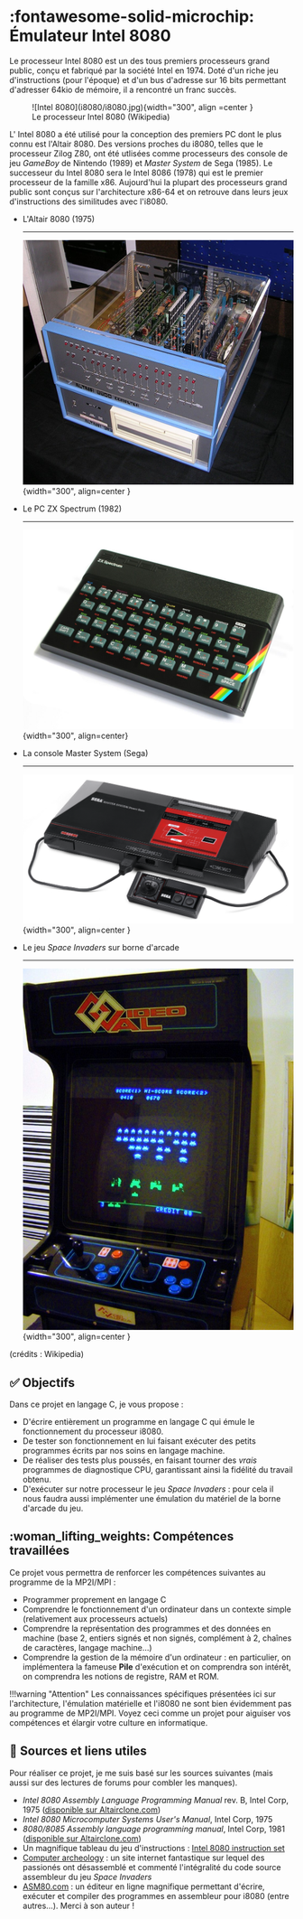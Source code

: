 # :fontawesome-solid-microchip: Émulateur Intel 8080

Le processeur Intel 8080 est un des tous premiers processeurs grand public, conçu et fabriqué par la société Intel en 1974. Doté d'un riche jeu d'instructions (pour l'époque) et d'un bus d'adresse sur 16 bits permettant d'adresser 64kio de mémoire, il a rencontré un franc succès.

<figure markdown="span">
![Intel 8080](i8080/i8080.jpg){width="300", align =center }
<figcaption> Le processeur Intel 8080 (Wikipedia) </figcaption>
</figure>

L' Intel 8080 a été utilisé pour la conception des premiers PC dont le plus connu est l'Altair 8080. Des versions proches du i8080, telles que le processeur Zilog Z80, ont été utlisées comme processeurs des console de jeu *GameBoy* de Nintendo (1989) et *Master System* de Sega (1985). Le successeur du Intel 8080 sera le Intel 8086 (1978) qui est le premier processeur de la famille x86. Aujourd'hui la plupart des processeurs grand public sont conçus sur l'architecture x86-64 et on retrouve dans leurs jeux d'instructions des similitudes avec l'i8080. 
<div class="grid cards" markdown>

-   L'Altair 8080 (1975)

    ---
    ![Intel 8080](i8080/altair.jpg){width="300", align=center }

-   Le PC ZX Spectrum (1982)

    ---
    ![ZX Spectrum](i8080/zxspectrum.jpg){width="300", align=center}

-   La console Master System (Sega)

    ---
    ![Master system](i8080/sega.png){width="300", align=center }

-   Le jeu *Space Invaders* sur borne d'arcade

    ---
    ![Space Invaders](i8080/si.jpg){width="300", align=center }


</div>
(crédits : Wikipedia)

## :white_check_mark: Objectifs

Dans ce projet en langage C, je vous propose :

- D'écrire entièrement un programme en langage C qui émule le fonctionnement du processeur i8080.
- De tester son fonctionnement en lui faisant exécuter des petits programmes écrits par nos soins en langage machine. 
- De réaliser des tests plus poussés, en faisant tourner des *vrais* programmes de diagnostique CPU, garantissant ainsi la fidélité du travail obtenu.
- D'exécuter sur notre processeur le jeu *Space Invaders* : pour cela il nous faudra aussi implémenter une émulation du matériel de la borne d'arcade du jeu.

## :woman_lifting_weights: Compétences travaillées 

Ce projet vous permettra de renforcer les compétences suivantes au programme de la MP2I/MPI :

- Programmer proprement en langage C
- Comprendre le fonctionnement d'un ordinateur dans un contexte simple (relativement aux processeurs actuels)
- Comprendre la représentation des programmes et des données en machine (base 2, entiers signés et non signés, complément à 2, chaînes de caractères, langage machine...)
- Comprendre la gestion de la mémoire d'un ordinateur : en particulier, on implémentera la fameuse **Pile** d'exécution et on comprendra son intérêt, on comprendra les notions de registre, RAM et ROM.


!!!warning "Attention"
    Les connaissances spécifiques présentées ici sur l'architecture, l'émulation matérielle et l'i8080 ne sont bien évidemment pas au programme de MP2I/MPI. Voyez ceci comme un projet pour aiguiser vos compétences et élargir votre culture en informatique.

## :link: Sources et liens utiles

Pour réaliser ce projet, je me suis basé sur les sources suivantes (mais aussi sur des lectures
de forums pour combler les manques).

- *Intel 8080 Assembly Language Programming Manual* rev. B, Intel Corp, 1975 ([disponible sur Altairclone.com](https://altairclone.com/downloads/manuals/))
- *Intel 8080 Microcomputer Systems User's Manual*, Intel Corp, 1975
- *8080/8085 Assembly language programming manual*, Intel Corp, 1981 ([disponible sur Altairclone.com](https://altairclone.com/downloads/manuals/))
- Un magnifique tableau du jeu d'instructions : [Intel 8080 instruction set](https://pastraiser.com/cpu/i8080/i8080_opcodes.html)
- [Computer archeology](https://computerarcheology.com/Arcade/SpaceInvaders/) : un site internet fantastique sur lequel des passionés ont désassemblé et commenté l'intégralité du code source assembleur du jeu *Space Invaders* 
- [ASM80.com](https://www.asm80.com/) : un éditeur en ligne magnifique permettant d'écrire, exécuter et compiler des programmes en assembleur pour i8080 (entre autres...). Merci à son auteur !
